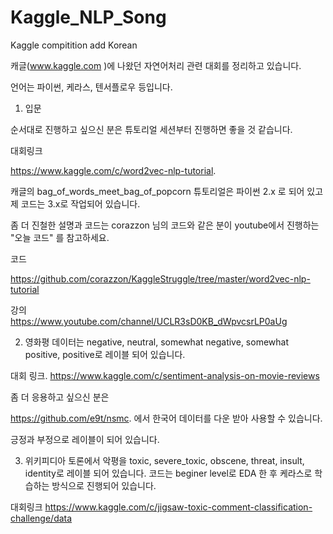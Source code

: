 # Kaggle_NLP_Song
Kaggle compitition
add Korean


캐글(www.kaggle.com )에 나왔던 자연어처리 관련 대회를 정리하고 있습니다.  

언어는 파이썬, 케라스, 텐서플로우 등입니다.  


1. 입문

순서대로 진행하고 싶으신 분은 튜토리얼 세션부터 진행하면 좋을 것 같습니다.  

대회링크 

https://www.kaggle.com/c/word2vec-nlp-tutorial.  

캐글의 bag_of_words_meet_bag_of_popcorn 튜토리얼은 파이썬 2.x 로 되어 있고 제 코드는 3.x로 작업되어 있습니다.  


좀 더 진철한 설명과 코드는 corazzon 님의 코드와 같은 분이 youtube에서 진행하는 "오늘 코드" 를 참고하세요.   

코드  

https://github.com/corazzon/KaggleStruggle/tree/master/word2vec-nlp-tutorial

강의   
https://www.youtube.com/channel/UCLR3sD0KB_dWpvcsrLP0aUg


2. 영화평 데이터는 negative, neutral, somewhat negative, somewhat positive, positive로 레이블 되어 있습니다.   

대회 링크. 
https://www.kaggle.com/c/sentiment-analysis-on-movie-reviews

좀 더 응용하고 싶으신 분은   

 https://github.com/e9t/nsmc. 에서 한국어 데이터를 다운 받아 사용할 수 있습니다.  

 긍정과 부정으로 레이블이 되어 있습니다.


3. 위키피디아 토론에서 악평을 toxic, severe_toxic, obscene, threat, insult, identity로 레이블 되어 있습니다.  코드는 beginer level로 EDA 한 후 케라스로 학습하는 방식으로 진행되어 있습니다.


대회링크
https://www.kaggle.com/c/jigsaw-toxic-comment-classification-challenge/data